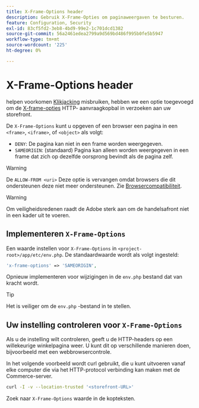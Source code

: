 ```yaml
---
title: X-Frame-Options header
description: Gebruik X-Frame-Opties om paginaweergaven te besturen.
feature: Configuration, Security
exl-id: 83cf5fd2-3eb8-4bd9-99e2-1c701dcd1382
source-git-commit: 56a2461edea2799a9d569bd486f995b0fe5b5947
workflow-type: tm+mt
source-wordcount: '225'
ht-degree: 0%

---
```


# X-Frame-Options header

helpen voorkomen [Klikjacking](https://owasp.org/www-community/attacks/Clickjacking) misbruiken, hebben we een optie toegevoegd om de [X-frame-opties](https://datatracker.ietf.org/doc/html/rfc7034) HTTP- aanvraagkopbal in verzoeken aan uw storefront.

De `X-Frame-Options` kunt u opgeven of een browser een pagina in een `<frame>`, `<iframe>`, of `<object>` als volgt:

- `DENY`: De pagina kan niet in een frame worden weergegeven.
- `SAMEORIGIN`: (standaard) Pagina kan alleen worden weergegeven in een frame dat zich op dezelfde oorsprong bevindt als de pagina zelf.

>[!WARNING]
>
>De `ALLOW-FROM <uri>` Deze optie is vervangen omdat browsers die dit ondersteunen deze niet meer ondersteunen. Zie [Browsercompatibiliteit](https://developer.mozilla.org/en-US/docs/Web/HTTP/Headers/X-Frame-Options#browser_compatibility).

>[!WARNING]
>
>Om veiligheidsredenen raadt de Adobe sterk aan om de handelsafront niet in een kader uit te voeren.

## Implementeren `X-Frame-Options`

Een waarde instellen voor `X-Frame-Options` in `<project-root>/app/etc/env.php`. De standaardwaarde wordt als volgt ingesteld:

```php
'x-frame-options' => 'SAMEORIGIN',
```

Opnieuw implementeren voor wijzigingen in de `env.php` bestand dat van kracht wordt.

>[!TIP]
>
>Het is veiliger om de `env.php` -bestand in te stellen.

## Uw instelling controleren voor `X-Frame-Options`

Als u de instelling wilt controleren, geeft u de HTTP-headers op een willekeurige winkelpagina weer. U kunt dit op verschillende manieren doen, bijvoorbeeld met een webbrowsercontrole.

In het volgende voorbeeld wordt curl gebruikt, die u kunt uitvoeren vanaf elke computer die via het HTTP-protocol verbinding kan maken met de Commerce-server.

```bash
curl -I -v --location-trusted '<storefront-URL>'
```

Zoek naar `X-Frame-Options` waarde in de kopteksten.
